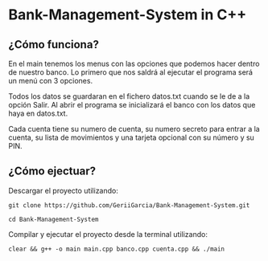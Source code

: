 # Bank-Management-System in C++

## ¿Cómo funciona?

En el main tenemos los menus con las opciones que podemos hacer dentro de nuestro banco.
Lo primero que nos saldrá al ejecutar el programa será un menú con 3 opciones.

Todos los datos se guardaran en el fichero datos.txt cuando se le de a la opción Salir.
Al abrir el programa se inicializará el banco con los datos que haya en datos.txt.

Cada cuenta tiene su numero de cuenta, su numero secreto para entrar a la cuenta, su lista de movimientos y una tarjeta opcional con su número y su PIN.

## ¿Cómo ejectuar?

Descargar el proyecto utilizando:

```
git clone https://github.com/GeriiGarcia/Bank-Management-System.git

cd Bank-Management-System
```

Compilar y ejecutar el proyecto desde la terminal utilizando:

`clear && g++ -o main main.cpp banco.cpp cuenta.cpp && ./main`

